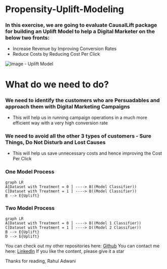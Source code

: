 # Propensity-Uplift-Modeling

### In this exercise, we are going to evaluate CausalLift package for building an Uplift Model to help a Digital Marketer on the below two fronts:
- Increase Revenue by Improving Conversion Rates
- Reduce Costs by Reducing Cost Per Click

![Image - Uplift Model](https://raw.github.com/rahul-adwani/Propensity-Uplift-Modeling/main/images/uplift.jpg)

# What do we need to do?

### We need to identify the customers who are Persuadables and approach them with Digital Marketing Campaigns
- This will help us in running campaign operations in a much more efficient way with a very high conversion rate
### We need to avoid all the other 3 types of customers - Sure Things, Do Not Disturb and Lost Causes
- This will help us save unnecessary costs and hence improving the Cost Per Click

### One Model Process

```mermaid
graph LR
A[Dataset with Treatment = 0 ] ----> B((Model Classifier))
C[Dataset with Treatment = 1 ] ----> B((Model Classifier))
B --> E{Uplift}
```

### Two Model Process

```mermaid
graph LR
A[Dataset with Treatment = 0 ] ----> B((Model 1 Classifier))
C[Dataset with Treatment = 1 ] ----> D((Model 2 Classifier))
B --> E{Uplift}
D --> E{Uplift}
```

You can check out my other repositories here: [Github](https://github.com/rahul-adwani?tab=repositories)
You can contact me here: [LinkedIn](https://www.linkedin.com/in/rahuladwani/)
If you like the content, please give it a star

Thanks for reading,
Rahul Adwani
